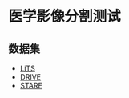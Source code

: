 # 医学影像分割测试

## 数据集

- [LiTS](https://competitions.codalab.org/competitions/17094)
- [DRIVE](https://drive.grand-challenge.org/)
- [STARE](https://cecas.clemson.edu/~ahoover/stare/)
